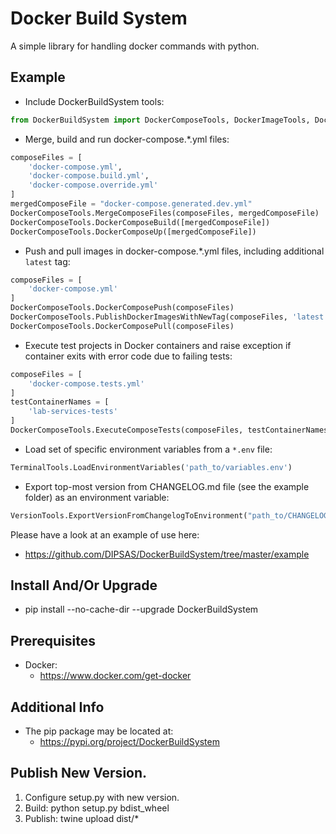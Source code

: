 # Docker Build System

A simple library for handling docker commands with python.

## Example
- Include DockerBuildSystem tools:
```python
from DockerBuildSystem import DockerComposeTools, DockerImageTools, DockerSwarmTools, TerminalTools, VersionTools
```

- Merge, build and run docker-compose.*.yml files:
```python
composeFiles = [
    'docker-compose.yml',
    'docker-compose.build.yml',
    'docker-compose.override.yml'
]
mergedComposeFile = "docker-compose.generated.dev.yml"
DockerComposeTools.MergeComposeFiles(composeFiles, mergedComposeFile)
DockerComposeTools.DockerComposeBuild([mergedComposeFile])
DockerComposeTools.DockerComposeUp([mergedComposeFile])
```

- Push and pull images in docker-compose.*.yml files, including additional `latest` tag:
```python
composeFiles = [
    'docker-compose.yml'
]
DockerComposeTools.DockerComposePush(composeFiles)
DockerComposeTools.PublishDockerImagesWithNewTag(composeFiles, 'latest')
DockerComposeTools.DockerComposePull(composeFiles)
```

- Execute test projects in Docker containers and raise exception if container exits with error code due to failing tests:
```python
composeFiles = [
    'docker-compose.tests.yml'
]
testContainerNames = [
    'lab-services-tests'
]
DockerComposeTools.ExecuteComposeTests(composeFiles, testContainerNames)
```

- Load set of specific environment variables from a `*.env` file:
```python
TerminalTools.LoadEnvironmentVariables('path_to/variables.env')
```

- Export top-most version from CHANGELOG.md file (see the example folder) as an environment variable:
```python
VersionTools.ExportVersionFromChangelogToEnvironment("path_to/CHANGELOG.md", "version")
```

Please have a look at an example of use here:
- https://github.com/DIPSAS/DockerBuildSystem/tree/master/example

## Install And/Or Upgrade
- pip install --no-cache-dir --upgrade DockerBuildSystem

## Prerequisites
- Docker:
    - https://www.docker.com/get-docker

## Additional Info
- The pip package may be located at:
    - https://pypi.org/project/DockerBuildSystem

## Publish New Version.
1. Configure setup.py with new version.
2. Build: python setup.py bdist_wheel
3. Publish: twine upload dist/*